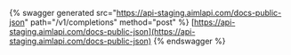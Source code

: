 {% swagger generated src="https://api-staging.aimlapi.com/docs-public-json" path="/v1/completions" method="post"
%}
[https://api-staging.aimlapi.com/docs-public-json](https://api-staging.aimlapi.com/docs-public-json)
{% endswagger %}